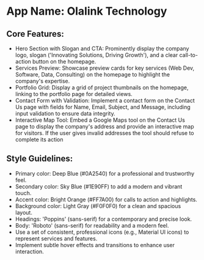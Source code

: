 # **App Name**: Olalink Technology

## Core Features:

- Hero Section with Slogan and CTA: Prominently display the company logo, slogan ('Innovating Solutions, Driving Growth'), and a clear call-to-action button on the homepage.
- Services Preview: Showcase preview cards for key services (Web Dev, Software, Data, Consulting) on the homepage to highlight the company's expertise.
- Portfolio Grid: Display a grid of project thumbnails on the homepage, linking to the portfolio page for detailed views.
- Contact Form with Validation: Implement a contact form on the Contact Us page with fields for Name, Email, Subject, and Message, including input validation to ensure data integrity.
- Interactive Map Tool: Embed a Google Maps tool on the Contact Us page to display the company's address and provide an interactive map for visitors. If the user gives invalid addresses the tool should refuse to complete its action

## Style Guidelines:

- Primary color: Deep Blue (#0A2540) for a professional and trustworthy feel.
- Secondary color: Sky Blue (#1E90FF) to add a modern and vibrant touch.
- Accent color: Bright Orange (#FF7A00) for calls to action and highlights.
- Background color: Light Gray (#F0F0F0) for a clean and spacious layout.
- Headings: 'Poppins' (sans-serif) for a contemporary and precise look.
- Body: 'Roboto' (sans-serif) for readability and a modern feel.
- Use a set of consistent, professional icons (e.g., Material UI icons) to represent services and features.
- Implement subtle hover effects and transitions to enhance user interaction.